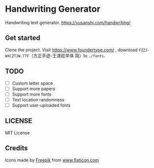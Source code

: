 # Handwriting Generator

Handwriting text generator. https://yusanshi.com/handwriting/

## Get started

Clone the project. Visit https://www.foundertype.com/ , download `FZZJ-WXCZTJW.TTF`（方正手迹-王潇趁早体 简）to `./fonts`.

## TODO

- [ ] Custom letter space
- [ ] Support more papers
- [ ] Support more fonts
- [ ] Text location randomness
- [ ] Support user-uploaded fonts

## LICENSE

MIT License

## Credits

<div>Icons made by <a href="https://www.flaticon.com/authors/freepik" title="Freepik">Freepik</a> from <a href="https://www.flaticon.com/" title="Flaticon">www.flaticon.com</a></div>
